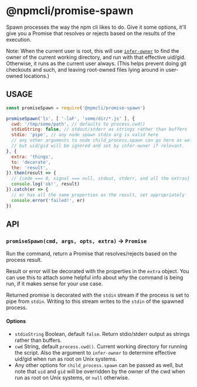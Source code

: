 # @npmcli/promise-spawn

Spawn processes the way the npm cli likes to do.  Give it some options,
it'll give you a Promise that resolves or rejects based on the results of
the execution.

Note: When the current user is root, this will use
[`infer-owner`](http://npm.im/infer-owner) to find the owner of the current
working directory, and run with that effective uid/gid.  Otherwise, it runs
as the current user always.  (This helps prevent doing git checkouts and
such, and leaving root-owned files lying around in user-owned locations.)

## USAGE

```js
const promiseSpawn = require('@npmcli/promise-spawn')

promiseSpawn('ls', [ '-laF', 'some/dir/*.js' ], {
  cwd: '/tmp/some/path', // defaults to process.cwd()
  stdioString: false, // stdout/stderr as strings rather than buffers
  stdio: 'pipe', // any node spawn stdio arg is valid here
  // any other arguments to node child_process.spawn can go here as well,
  // but uid/gid will be ignored and set by infer-owner if relevant.
}, {
  extra: 'things',
  to: 'decorate',
  the: 'result',
}).then(result => {
  // {code === 0, signal === null, stdout, stderr, and all the extras}
  console.log('ok!', result)
}).catch(er => {
  // er has all the same properties as the result, set appropriately
  console.error('failed!', er)
})
```

## API

### `promiseSpawn(cmd, args, opts, extra)` -> `Promise`

Run the command, return a Promise that resolves/rejects based on the
process result.

Result or error will be decorated with the properties in the `extra`
object.  You can use this to attach some helpful info about _why_ the
command is being run, if it makes sense for your use case.

Returned promise is decorated with the `stdin` stream if the process is set
to pipe from `stdin`.  Writing to this stream writes to the `stdin` of the
spawned process.

#### Options

- `stdioString` Boolean, default `false`.  Return stdio/stderr output as
  strings rather than buffers.
- `cwd` String, default `process.cwd()`.  Current working directory for
  running the script.  Also the argument to `infer-owner` to determine
  effective uid/gid when run as root on Unix systems.
- Any other options for `child_process.spawn` can be passed as well, but
  note that `uid` and `gid` will be overridden by the owner of the cwd when
  run as root on Unix systems, or `null` otherwise.

